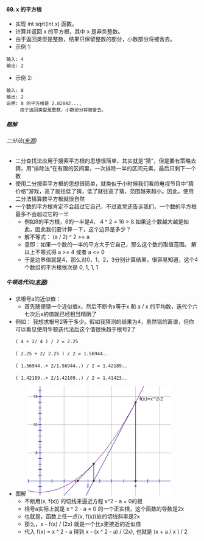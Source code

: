 #### 69. x 的平方根
- 实现 int sqrt(int x) 函数。
- 计算并返回 x 的平方根，其中 x 是非负整数。
- 由于返回类型是整数，结果只保留整数的部分，小数部分将被舍去。
- 示例 1:
```
输入: 4
输出: 2
```

- 示例 2:
```
输入: 8
输出: 2
说明: 8 的平方根是 2.82842..., 
     由于返回类型是整数，小数部分将被舍去。
```
##### 题解
###### 二分法([来源](https://leetcode-cn.com/problems/sqrtx/solution/er-fen-cha-zhao-niu-dun-fa-python-dai-ma-by-liweiw/))
- 二分查找法应用于搜索平方根的思想很简单，其实就是“猜”，但是要有策略去猜，用“排除法”在有限的区间里，一次排除一半的区间元素，最后只剩下一个数
- 使用二分搜索平方根的思想很简单，就类似于小时候我们看的电视节目中“猜价格”游戏，高了就往低了猜，低了就往高了猜，范围越来越小。因此，使用二分法猜算数平方根就很自然
- 一个数的平方根肯定不会超过它自己，不过直觉还告诉我们，一个数的平方根最多不会超过它的一半
  - 例如8的平方根，8的一半是4， 4 ^ 2 = 16 > 8.如果这个数越大越是如此，因此我们要计算一下，这个边界是多少？
  - 解不等式： (a / 2) ^ 2 >= a
  - 意即：如果一个数的一半的平方大于它自己，那么这个数的取值范围。 解以上不等式得 a >= 4 或者 a <= 0
  - 于是边界值就是4，那么对0，1，2，3分别计算结果，很容易知道，这个4个数组的平方根依次是 0, 1, 1, 1

##### 牛顿迭代法([来源](https://leetcode-cn.com/problems/sqrtx/solution/niu-dun-die-dai-fa-by-loafer/))
- 求根号a的近似值：
  - 首先随便猜一个近似值x，然后不断令x等于x 和 a / x 的平均数，迭代个六七次后x的值就已经相当精确了
- 例如： 我想求根号2等于多少。假如我猜测的结果为4，虽然错的离谱，但你可以看见使用牛顿迭代法后这个值很快趋于根号2了
     ```
     ( 4 + 2/ 4 ) / 2 = 2.25

     ( 2.25 + 2/ 2.25 ) / 2 = 1.56944..

     ( 1.56944..+ 2/1.56944..) / 2 = 1.42189..

     ( 1.42189..+ 2/1.42189..) / 2 = 1.41423..
     ```
- 图解
![avatar](images/../../images/69_1.png)
     - 不断用(x, f(x)) 的切线来逼近方程 x^2 - a = 0的根
     - 根号a实际上就是 x ^ 2 - a = 0 的一个正实根，这个函数的导数是2x
     - 也就是，函数上任一点(x, f(x))处的切线斜率是2x
     - 那么，x - f(x) / (2x) 就是一个比x更接近的近似值
     - 代入 f(x) = x ^ 2 - a 得到 x - (x ^ 2  - a) / (2x), 也就是 (x + a / x ) / 2